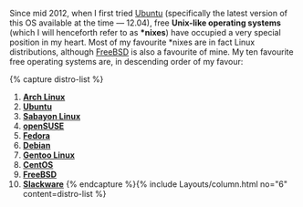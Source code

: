 Since mid 2012, when I first tried [Ubuntu](#ubuntu) (specifically the latest version of this OS available at the time &mdash; 12.04), free **Unix-like operating systems** (which I will henceforth refer to as **&#42;nixes**) have occupied a very special position in my heart. Most of my favourite &#42;nixes are in fact Linux distributions, although [FreeBSD](#freebsd) is also a favourite of mine. My ten favourite free operating systems are, in descending order of my favour:

{% capture distro-list %}
1. [**Arch Linux**](#arch-linux)
2. [**Ubuntu**](#ubuntu)
3. [**Sabayon Linux**](#sabayon-linux)
4. [**openSUSE**](#opensuse)
5. [**Fedora**](#fedora)
6. [**Debian**](#debian)
7. [**Gentoo Linux**](#gentoo-linux)
8. [**CentOS**](#centos)
9. [**FreeBSD**](#freebsd)
10. [**Slackware**](#slackware)
{% endcapture %}{% include Layouts/column.html no="6" content=distro-list %}

